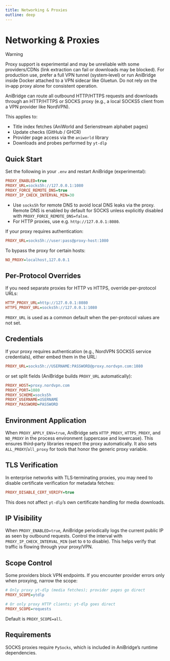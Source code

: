 ```yaml
---
title: Networking & Proxies
outline: deep
---
```


# Networking & Proxies

> [!WARNING]
> Proxy support is experimental and may be unreliable with some providers/CDNs (link extraction can fail or downloads may be blocked). For production use, prefer a full VPN tunnel (system‑level) or run AniBridge inside Docker attached to a VPN sidecar like Gluetun. Do not rely on the in‑app proxy alone for consistent operation.

AniBridge can route all outbound HTTP/HTTPS requests and downloads through an HTTP/HTTPS or SOCKS proxy (e.g., a local SOCKS5 client from a VPN provider like NordVPN).

This applies to:
- Title index fetches (AniWorld and Serienstream alphabet pages)
- Update checks (GitHub / GHCR)
- Provider page access via the `aniworld` library
- Downloads and probes performed by `yt-dlp`

## Quick Start

Set the following in your `.env` and restart AniBridge (experimental):

```ini
PROXY_ENABLED=true
PROXY_URL=socks5h://127.0.0.1:1080
PROXY_FORCE_REMOTE_DNS=true
PROXY_IP_CHECK_INTERVAL_MIN=30
```

- Use `socks5h` for remote DNS to avoid local DNS leaks via the proxy. Remote DNS is enabled by default for SOCKS unless explicitly disabled with `PROXY_FORCE_REMOTE_DNS=false`.
- For HTTP proxies, use e.g. `http://127.0.0.1:8080`.

If your proxy requires authentication:

```ini
PROXY_URL=socks5h://user:pass@proxy-host:1080
```

To bypass the proxy for certain hosts:

```ini
NO_PROXY=localhost,127.0.0.1
```

## Per-Protocol Overrides

If you need separate proxies for HTTP vs HTTPS, override per-protocol URLs:

```ini
HTTP_PROXY_URL=http://127.0.0.1:8080
HTTPS_PROXY_URL=socks5h://127.0.0.1:1080
```

`PROXY_URL` is used as a common default when the per-protocol values are not set.

## Credentials

If your proxy requires authentication (e.g., NordVPN SOCKS5 service credentials), either embed them in the URL:

```ini
PROXY_URL=socks5h://USERNAME:PASSWORD@proxy.nordvpn.com:1080
```

or set split fields (AniBridge builds `PROXY_URL` automatically):

```ini
PROXY_HOST=proxy.nordvpn.com
PROXY_PORT=1080
PROXY_SCHEME=socks5h
PROXY_USERNAME=USERNAME
PROXY_PASSWORD=PASSWORD
```

## Environment Application

When `PROXY_APPLY_ENV=true`, AniBridge sets `HTTP_PROXY`, `HTTPS_PROXY`, and `NO_PROXY` in the process environment (uppercase and lowercase). This ensures third‑party libraries respect the proxy automatically. It also sets `ALL_PROXY`/`all_proxy` for tools that honor the generic proxy variable.

## TLS Verification

In enterprise networks with TLS‑terminating proxies, you may need to disable certificate verification for metadata fetches:

```ini
PROXY_DISABLE_CERT_VERIFY=true
```

This does not affect `yt-dlp`’s own certificate handling for media downloads.

## IP Visibility

When `PROXY_ENABLED=true`, AniBridge periodically logs the current public IP as seen by outbound requests. Control the interval with `PROXY_IP_CHECK_INTERVAL_MIN` (set to `0` to disable). This helps verify that traffic is flowing through your proxy/VPN.

## Scope Control

Some providers block VPN endpoints. If you encounter provider errors only when proxying, narrow the scope:

```ini
# Only proxy yt-dlp (media fetches); provider pages go direct
PROXY_SCOPE=ytdlp

# Or only proxy HTTP clients; yt-dlp goes direct
PROXY_SCOPE=requests
```

Default is `PROXY_SCOPE=all`.

## Requirements

SOCKS proxies require `PySocks`, which is included in AniBridge’s runtime dependencies.
